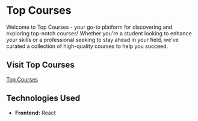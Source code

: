 # Top Courses

Welcome to Top Courses - your go-to platform for discovering and exploring top-notch courses! Whether you're a student looking to enhance your skills or a professional seeking to stay ahead in your field, we've curated a collection of high-quality courses to help you succeed.

## Visit Top Courses

<a href="https://alltopcourses.netlify.app/">Top Courses</a> 

## Technologies Used

- **Frontend:** React
